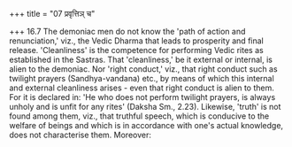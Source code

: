 +++
title = "07 प्रवृत्तिञ् च"

+++
16.7 The demoniac men do not know the 'path of action and renunciation,'
viz., the Vedic Dharma that leads to prosperity and final release.
'Cleanliness' is the competence for performing Vedic rites as
established in the Sastras. That 'cleanliness,' be it external or
internal, is alien to the demoniac. Nor 'right conduct,' viz., that
right conduct such as twilight prayers (Sandhya-vandana) etc., by means
of which this internal and external cleanliness arises - even that right
conduct is alien to them. For it is declared in: 'He who does not
perform twilight prayers, is always unholy and is unfit for any rites'
(Daksha Sm., 2.23). Likewise, 'truth' is not found among them, viz.,
that truthful speech, which is conducive to the welfare of beings and
which is in accordance with one's actual knowledge, does not
characterise them. Moreover:
